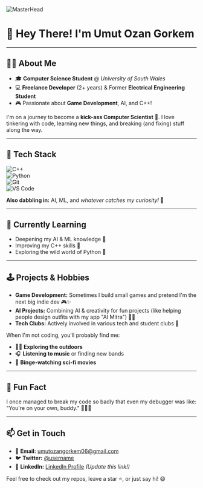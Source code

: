 ![MasterHead](https://user-images.githubusercontent.com/90236635/232446433-d5540fa2-fe28-4bb8-b929-cdb51fe61336.gif)
# 👋 Hey There! I'm Umut Ozan Gorkem

---

## 🧑‍💻 About Me

- 🎓 **Computer Science Student** @ *University of South Wales*  
- 💻 **Freelance Developer** (2+ years) & Former **Electrical Engineering Student**  
- 🎮 Passionate about **Game Development**, AI, and C++!

I'm on a journey to become a **kick-ass Computer Scientist** 🚀. I love tinkering with code, learning new things, and breaking (and fixing) stuff along the way.

---

## 🔨 Tech Stack

![C++](https://img.shields.io/badge/C++-00599C?logo=c%2b%2b&logoColor=white)  
![Python](https://img.shields.io/badge/Python-3776AB?logo=python&logoColor=white)  
![Git](https://img.shields.io/badge/Git-F05032?logo=git&logoColor=white)  
![VS Code](https://img.shields.io/badge/VS%20Code-007ACC?logo=visualstudiocode&logoColor=white)

**Also dabbling in:** AI, ML, and *whatever catches my curiosity!* 🤖

---

## 🌱 Currently Learning

- Deepening my AI & ML knowledge 🧠  
- Improving my C++ skills 💪  
- Exploring the wild world of Python 🐍

---

## 🕹️ Projects & Hobbies

- **Game Development:** Sometimes I build small games and pretend I'm the next big indie dev 🎮✨  
- **AI Projects:** Combining AI & creativity for fun projects (like helping people design outfits with my app "AI Mitra") 🤖👗  
- **Tech Clubs:** Actively involved in various tech and student clubs 🚀  

When I'm not coding, you'll probably find me:
- 🏃‍♂️ **Exploring the outdoors**  
- 🎧 **Listening to music** or finding new bands  
- 🍿 **Binge-watching sci-fi movies**

---

## 🌟 Fun Fact

I once managed to break my code so badly that even my debugger was like: "You're on your own, buddy." 🐞🤷‍♂️

---

## 📫 Get in Touch

- 📧 **Email:** [umutozangorkem06@gmail.com](mailto:umutozangorkem06@gmail.com)  
- 🐦 **Twitter:** [@username](https://twitter.com/)  
- 💼 **LinkedIn:** [LinkedIn Profile](#) *(Update this link!)*

Feel free to check out my repos, leave a star ⭐, or just say hi! 😄

